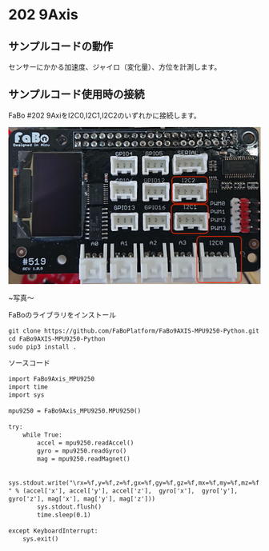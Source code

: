 # 202 9Axis

## サンプルコードの動作
センサーにかかる加速度、ジャイロ（変化量）、方位を計測します。

## サンプルコード使用時の接続
FaBo #202 9AxiをI2C0,I2C1,I2C2のいずれかに接続します。 

![](./../img/211_7Seg/i2cpin.jpg)


~写真〜

FaBoのライブラリをインストール
```
git clone https://github.com/FaBoPlatform/FaBo9AXIS-MPU9250-Python.git
cd FaBo9AXIS-MPU9250-Python
sudo pip3 install .
```

ソースコード
```
import FaBo9Axis_MPU9250
import time
import sys

mpu9250 = FaBo9Axis_MPU9250.MPU9250()

try:
    while True:
        accel = mpu9250.readAccel()
        gyro = mpu9250.readGyro()
        mag = mpu9250.readMagnet()

        sys.stdout.write("\rx=%f,y=%f,z=%f,gx=%f,gy=%f,gz=%f,mx=%f,my=%f,mz=%f " % (accel['x'], accel['y'], accel['z'],  gyro['x'],  gyro['y'],  gyro['z'], mag['x'], mag['y'], mag['z']))
        sys.stdout.flush()
        time.sleep(0.1)

except KeyboardInterrupt:
    sys.exit()
```

